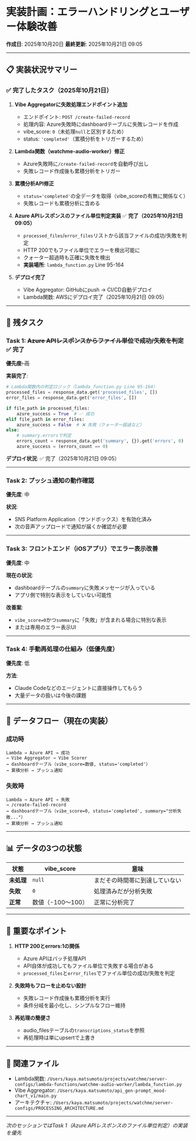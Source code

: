 # 実装計画：エラーハンドリングとユーザー体験改善

**作成日**: 2025年10月20日
**最終更新**: 2025年10月21日 09:05

---

## 📋 実装状況サマリー

### ✅ 完了したタスク（2025年10月21日）

1. **Vibe Aggregatorに失敗処理エンドポイント追加**
   - エンドポイント: `POST /create-failed-record`
   - 処理内容: Azure失敗時にdashboardテーブルに失敗レコードを作成
   - vibe_score: `0`（未処理`null`と区別するため）
   - status: `'completed'`（累積分析をトリガーするため）

2. **Lambda関数（watchme-audio-worker）修正**
   - Azure失敗時に`/create-failed-record`を自動呼び出し
   - 失敗レコード作成後も累積分析をトリガー

3. **累積分析API修正**
   - `status='completed'`の全データを取得（vibe_scoreの有無に関係なく）
   - 失敗レコードも累積分析に含める

4. **Azure APIレスポンスのファイル単位判定実装** ✅ **完了（2025年10月21日 09:05）**
   - `processed_files`/`error_files`リストから該当ファイルの成功/失敗を判定
   - HTTP 200でもファイル単位でエラーを検出可能に
   - クォーター超過時も正確に失敗を検出
   - **実装場所**: `lambda_function.py` Line 95-164

5. **デプロイ完了**
   - Vibe Aggregator: GitHubにpush → CI/CD自動デプロイ
   - Lambda関数: AWSにデプロイ完了（2025年10月21日 09:05）

---

## 🔧 残タスク

### **Task 1: ~~Azure APIレスポンスからファイル単位で成功/失敗を判定~~** ✅ **完了**

~~**優先度**: 高~~

**実装完了**:
```python
# Lambda関数内の判定ロジック（lambda_function.py Line 95-164）
processed_files = response_data.get('processed_files', [])
error_files = response_data.get('error_files', [])

if file_path in processed_files:
    azure_success = True  # ✅ 成功
elif file_path in error_files:
    azure_success = False  # ❌ 失敗（クォーター超過など）
else:
    # summary.errorsで判定
    errors_count = response_data.get('summary', {}).get('errors', 0)
    azure_success = (errors_count == 0)
```

**デプロイ状況**: ✅ 完了（2025年10月21日 09:05）

---

### **Task 2: プッシュ通知の動作確認**

**優先度**: 中

**状況**:
- SNS Platform Application（サンドボックス）を有効化済み
- 次の音声アップロードで通知が届くか確認が必要

---

### **Task 3: フロントエンド（iOSアプリ）でエラー表示改善**

**優先度**: 中

**現在の状況**:
- dashboardテーブルの`summary`に失敗メッセージが入っている
- アプリ側で特別な表示をしていない可能性

**改善案**:
- `vibe_score=0`かつ`summary`に「失敗」が含まれる場合に特別な表示
- または専用のエラー表示UI

---

### **Task 4: 手動再処理の仕組み（低優先度）**

**優先度**: 低

**方法**:
- Claude Codeなどのエージェントに直接操作してもらう
- 大量データの扱いは今後の課題

---

## 🎯 データフロー（現在の実装）

### **成功時**
```
Lambda → Azure API → 成功
→ Vibe Aggregator → Vibe Scorer
→ dashboardテーブル（vibe_score=数値, status='completed'）
→ 累積分析 → プッシュ通知
```

### **失敗時**
```
Lambda → Azure API → 失敗
→ /create-failed-record
→ dashboardテーブル（vibe_score=0, status='completed', summary="分析失敗..."）
→ 累積分析 → プッシュ通知
```

---

## 📊 データの3つの状態

| 状態 | vibe_score | 意味 |
|------|-----------|------|
| **未処理** | `null` | まだその時間帯に到達していない |
| **失敗** | `0` | 処理済みだが分析失敗 |
| **正常** | 数値（-100〜100） | 正常に分析完了 |

---

## 📝 重要なポイント

1. **HTTP 200とerrors:1の関係**
   - Azure APIはバッチ処理API
   - API自体が成功してもファイル単位で失敗する場合がある
   - `processed_files`と`error_files`でファイル単位の成功/失敗を判定

2. **失敗時もフローを止めない設計**
   - 失敗レコード作成後も累積分析を実行
   - 条件分岐を最小化し、シンプルなフロー維持

3. **再処理の簡便さ**
   - audio_filesテーブルの`transcriptions_status`を参照
   - 再処理時は単にupsertで上書き

---

## 🔗 関連ファイル

- Lambda関数: `/Users/kaya.matsumoto/projects/watchme/server-configs/lambda-functions/watchme-audio-worker/lambda_function.py`
- Vibe Aggregator: `/Users/kaya.matsumoto/api_gen-prompt_mood-chart_v1/main.py`
- アーキテクチャ: `/Users/kaya.matsumoto/projects/watchme/server-configs/PROCESSING_ARCHITECTURE.md`

---

*次のセッションではTask 1（Azure APIレスポンスのファイル単位判定）の実装を優先*
